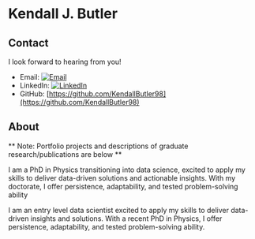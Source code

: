 # Kendall J. Butler

## Contact
I look forward to hearing from you!

- Email: [![Email](https://img.shields.io/badge/Email-red?logo=gmail&logoColor=white)](mailto:kendall.jon.butler@gmail.com)
- LinkedIn: [![LinkedIn](https://img.shields.io/badge/LinkedIn-blue?logo=linkedin&logoColor=white)](https://linkedin.com/in/kendall-butler-b4ba63157/)
- GitHub: [https://github.com/KendallButler98](https://github.com/KendallButler98)

## About

** Note: Portfolio projects and descriptions of graduate research/publications are below **

I am a PhD in Physics transitioning into data science, excited to apply my skills to deliver data-driven solutions and actionable insights. With my doctorate, I offer persistence, adaptability, and tested problem-solving ability 

I am an entry level data scientist excited to apply my skills to deliver data-driven insights and solutions. With a recent PhD in Physics, I offer persistence, adaptability, and tested problem-solving ability.
